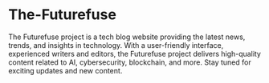 # The-Futurefuse
The Futurefuse project is a tech blog website providing the latest news, trends, and insights in technology. With a user-friendly interface, experienced writers and editors, the Futurefuse project delivers high-quality content related to AI, cybersecurity, blockchain, and more. Stay tuned for exciting updates and new content.
